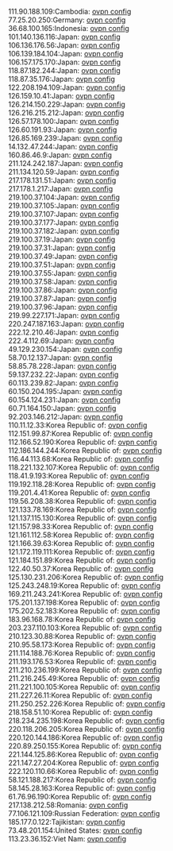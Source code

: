 111.90.188.109:Cambodia: [ovpn config](vpn/111_90_188_109.ovpn)  
77.25.20.250:Germany: [ovpn config](vpn/77_25_20_250.ovpn)  
36.68.100.165:Indonesia: [ovpn config](vpn/36_68_100_165.ovpn)  
101.140.136.116:Japan: [ovpn config](vpn/101_140_136_116.ovpn)  
106.136.176.56:Japan: [ovpn config](vpn/106_136_176_56.ovpn)  
106.139.184.104:Japan: [ovpn config](vpn/106_139_184_104.ovpn)  
106.157.175.170:Japan: [ovpn config](vpn/106_157_175_170.ovpn)  
118.87.182.244:Japan: [ovpn config](vpn/118_87_182_244.ovpn)  
118.87.35.176:Japan: [ovpn config](vpn/118_87_35_176.ovpn)  
122.208.194.109:Japan: [ovpn config](vpn/122_208_194_109.ovpn)  
126.159.10.41:Japan: [ovpn config](vpn/126_159_10_41.ovpn)  
126.214.150.229:Japan: [ovpn config](vpn/126_214_150_229.ovpn)  
126.216.215.212:Japan: [ovpn config](vpn/126_216_215_212.ovpn)  
126.57.178.100:Japan: [ovpn config](vpn/126_57_178_100.ovpn)  
126.60.191.93:Japan: [ovpn config](vpn/126_60_191_93.ovpn)  
126.85.169.239:Japan: [ovpn config](vpn/126_85_169_239.ovpn)  
14.132.47.244:Japan: [ovpn config](vpn/14_132_47_244.ovpn)  
160.86.46.9:Japan: [ovpn config](vpn/160_86_46_9.ovpn)  
211.124.242.187:Japan: [ovpn config](vpn/211_124_242_187.ovpn)  
211.134.120.59:Japan: [ovpn config](vpn/211_134_120_59.ovpn)  
217.178.131.51:Japan: [ovpn config](vpn/217_178_131_51.ovpn)  
217.178.1.217:Japan: [ovpn config](vpn/217_178_1_217.ovpn)  
219.100.37.104:Japan: [ovpn config](vpn/219_100_37_104.ovpn)  
219.100.37.105:Japan: [ovpn config](vpn/219_100_37_105.ovpn)  
219.100.37.107:Japan: [ovpn config](vpn/219_100_37_107.ovpn)  
219.100.37.177:Japan: [ovpn config](vpn/219_100_37_177.ovpn)  
219.100.37.182:Japan: [ovpn config](vpn/219_100_37_182.ovpn)  
219.100.37.19:Japan: [ovpn config](vpn/219_100_37_19.ovpn)  
219.100.37.31:Japan: [ovpn config](vpn/219_100_37_31.ovpn)  
219.100.37.49:Japan: [ovpn config](vpn/219_100_37_49.ovpn)  
219.100.37.51:Japan: [ovpn config](vpn/219_100_37_51.ovpn)  
219.100.37.55:Japan: [ovpn config](vpn/219_100_37_55.ovpn)  
219.100.37.58:Japan: [ovpn config](vpn/219_100_37_58.ovpn)  
219.100.37.86:Japan: [ovpn config](vpn/219_100_37_86.ovpn)  
219.100.37.87:Japan: [ovpn config](vpn/219_100_37_87.ovpn)  
219.100.37.96:Japan: [ovpn config](vpn/219_100_37_96.ovpn)  
219.99.227.171:Japan: [ovpn config](vpn/219_99_227_171.ovpn)  
220.247.187.163:Japan: [ovpn config](vpn/220_247_187_163.ovpn)  
222.12.210.46:Japan: [ovpn config](vpn/222_12_210_46.ovpn)  
222.4.112.69:Japan: [ovpn config](vpn/222_4_112_69.ovpn)  
49.129.230.154:Japan: [ovpn config](vpn/49_129_230_154.ovpn)  
58.70.12.137:Japan: [ovpn config](vpn/58_70_12_137.ovpn)  
58.85.78.228:Japan: [ovpn config](vpn/58_85_78_228.ovpn)  
59.137.232.22:Japan: [ovpn config](vpn/59_137_232_22.ovpn)  
60.113.239.82:Japan: [ovpn config](vpn/60_113_239_82.ovpn)  
60.150.204.195:Japan: [ovpn config](vpn/60_150_204_195.ovpn)  
60.154.124.231:Japan: [ovpn config](vpn/60_154_124_231.ovpn)  
60.71.164.150:Japan: [ovpn config](vpn/60_71_164_150.ovpn)  
92.203.146.212:Japan: [ovpn config](vpn/92_203_146_212.ovpn)  
110.11.12.33:Korea Republic of: [ovpn config](vpn/110_11_12_33.ovpn)  
112.151.99.87:Korea Republic of: [ovpn config](vpn/112_151_99_87.ovpn)  
112.166.52.190:Korea Republic of: [ovpn config](vpn/112_166_52_190.ovpn)  
112.186.144.244:Korea Republic of: [ovpn config](vpn/112_186_144_244.ovpn)  
116.44.113.68:Korea Republic of: [ovpn config](vpn/116_44_113_68.ovpn)  
118.221.132.107:Korea Republic of: [ovpn config](vpn/118_221_132_107.ovpn)  
118.41.9.193:Korea Republic of: [ovpn config](vpn/118_41_9_193.ovpn)  
119.192.118.28:Korea Republic of: [ovpn config](vpn/119_192_118_28.ovpn)  
119.201.4.41:Korea Republic of: [ovpn config](vpn/119_201_4_41.ovpn)  
119.56.208.38:Korea Republic of: [ovpn config](vpn/119_56_208_38.ovpn)  
121.133.78.169:Korea Republic of: [ovpn config](vpn/121_133_78_169.ovpn)  
121.137.115.130:Korea Republic of: [ovpn config](vpn/121_137_115_130.ovpn)  
121.157.98.33:Korea Republic of: [ovpn config](vpn/121_157_98_33.ovpn)  
121.161.112.58:Korea Republic of: [ovpn config](vpn/121_161_112_58.ovpn)  
121.166.39.63:Korea Republic of: [ovpn config](vpn/121_166_39_63.ovpn)  
121.172.119.111:Korea Republic of: [ovpn config](vpn/121_172_119_111.ovpn)  
121.184.151.89:Korea Republic of: [ovpn config](vpn/121_184_151_89.ovpn)  
122.40.50.37:Korea Republic of: [ovpn config](vpn/122_40_50_37.ovpn)  
125.130.231.206:Korea Republic of: [ovpn config](vpn/125_130_231_206.ovpn)  
125.243.248.19:Korea Republic of: [ovpn config](vpn/125_243_248_19.ovpn)  
169.211.243.241:Korea Republic of: [ovpn config](vpn/169_211_243_241.ovpn)  
175.201.137.198:Korea Republic of: [ovpn config](vpn/175_201_137_198.ovpn)  
175.202.52.183:Korea Republic of: [ovpn config](vpn/175_202_52_183.ovpn)  
183.96.168.78:Korea Republic of: [ovpn config](vpn/183_96_168_78.ovpn)  
203.237.110.103:Korea Republic of: [ovpn config](vpn/203_237_110_103.ovpn)  
210.123.30.88:Korea Republic of: [ovpn config](vpn/210_123_30_88.ovpn)  
210.95.58.173:Korea Republic of: [ovpn config](vpn/210_95_58_173.ovpn)  
211.114.188.76:Korea Republic of: [ovpn config](vpn/211_114_188_76.ovpn)  
211.193.176.53:Korea Republic of: [ovpn config](vpn/211_193_176_53.ovpn)  
211.210.236.199:Korea Republic of: [ovpn config](vpn/211_210_236_199.ovpn)  
211.216.245.49:Korea Republic of: [ovpn config](vpn/211_216_245_49.ovpn)  
211.221.100.105:Korea Republic of: [ovpn config](vpn/211_221_100_105.ovpn)  
211.227.26.11:Korea Republic of: [ovpn config](vpn/211_227_26_11.ovpn)  
211.250.252.226:Korea Republic of: [ovpn config](vpn/211_250_252_226.ovpn)  
218.158.51.10:Korea Republic of: [ovpn config](vpn/218_158_51_10.ovpn)  
218.234.235.198:Korea Republic of: [ovpn config](vpn/218_234_235_198.ovpn)  
220.118.206.205:Korea Republic of: [ovpn config](vpn/220_118_206_205.ovpn)  
220.120.144.186:Korea Republic of: [ovpn config](vpn/220_120_144_186.ovpn)  
220.89.250.155:Korea Republic of: [ovpn config](vpn/220_89_250_155.ovpn)  
221.144.125.86:Korea Republic of: [ovpn config](vpn/221_144_125_86.ovpn)  
221.147.27.204:Korea Republic of: [ovpn config](vpn/221_147_27_204.ovpn)  
222.120.110.66:Korea Republic of: [ovpn config](vpn/222_120_110_66.ovpn)  
58.121.188.217:Korea Republic of: [ovpn config](vpn/58_121_188_217.ovpn)  
58.145.28.163:Korea Republic of: [ovpn config](vpn/58_145_28_163.ovpn)  
61.76.96.190:Korea Republic of: [ovpn config](vpn/61_76_96_190.ovpn)  
217.138.212.58:Romania: [ovpn config](vpn/217_138_212_58.ovpn)  
77.106.121.109:Russian Federation: [ovpn config](vpn/77_106_121_109.ovpn)  
185.177.0.122:Tajikistan: [ovpn config](vpn/185_177_0_122.ovpn)  
73.48.201.154:United States: [ovpn config](vpn/73_48_201_154.ovpn)  
113.23.36.152:Viet Nam: [ovpn config](vpn/113_23_36_152.ovpn)  
